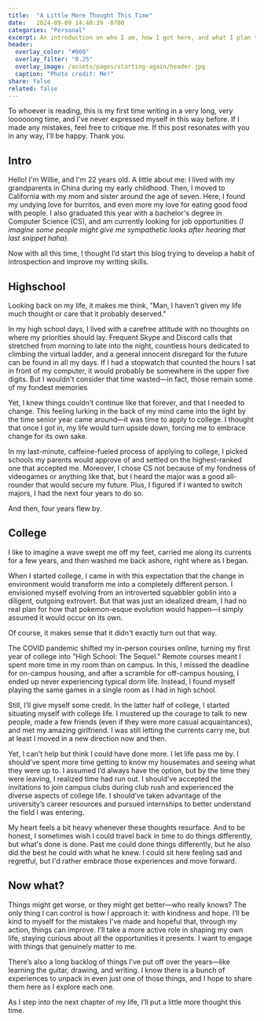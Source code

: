 ```yaml
---
title:  "A Little More Thought This Time"
date:   2024-09-09 14:40:39 -0700
categories: "Personal"
excerpt: An introduction on who I am, how I got here, and what I plan to do now.
header:
  overlay_color: "#000"
  overlay_filter: "0.25"
  overlay_image: /assets/pages/starting-again/header.jpg
  caption: "Photo credit: Me!"
share: false
related: false
---
```


To whoever is reading, this is my first time writing in a very long, very loooooong time, and I’ve never expressed myself in this way before. If I made any mistakes, feel free to critique me. If this post resonates with you in any way, I'll be happy. Thank you.

## Intro

Hello! I'm Willie, and I'm 22 years old. A little about me: I lived with my grandparents in China during my early childhood. Then, I moved to California with my mom and sister around the age of seven. Here, I found my undying love for burritos, and even more my love for eating good food with people. I also graduated this year with a bachelor's degree in Computer Science (CS), and am currently looking for job opportunities *(I imagine some people might give me sympathetic looks after hearing that last snippet haha)*.

Now with all this time, I thought I’d start this blog trying to develop a habit of introspection and improve my writing skills.

## Highschool

Looking back on my life, it makes me think, "Man, I haven’t given my life much thought or care that it probably deserved."

In my high school days, I lived with a carefree attitude with no thoughts on where my priorities should lay. Frequent Skype and Discord calls that stretched from morning to late into the night, countless hours dedicated to climbing the virtual ladder, and a general innocent disregard for the future can be found in all my days. If I had a stopwatch that counted the hours I sat in front of my computer, it would probably be somewhere in the upper five digits. But I wouldn't consider that time wasted—in fact, those remain some of my fondest memories

Yet, I knew things couldn’t continue like that forever, and that I needed to change. This feeling lurking in the back of my mind came into the light by the time senior year came around—it was time to apply to college. I thought that once I got in, my life would turn upside down, forcing me to embrace change for its own sake.

In my last-minute, caffeine-fueled process of applying to college, I picked schools my parents would approve of and settled on the highest-ranked one that accepted me. Moreover, I chose CS not because of my fondness of videogames or anything like that, but I heard the major was a good all-rounder that would secure my future. Plus, I figured if I wanted to switch majors, I had the next four years to do so.

And then, four years flew by.

## College

I like to imagine a wave swept me off my feet, carried me along its currents for a few years, and then washed me back ashore, right where as I began.

When I started college, I came in with this expectation that the change in environment would transform me into a completely different person. I envisioned myself evolving from an introverted squabbler goblin into a diligent, outgoing extrovert. But that was just an idealized dream, I had no real plan for how that pokemon-esque evolution would happen—I simply assumed it would occur on its own.

Of course, it makes sense that it didn't exactly turn out that way.

The COVID pandemic shifted my in-person courses online, turning my first year of college into "High School: The Sequel." Remote courses meant I spent more time in my room than on campus. In this, I missed the deadline for on-campus housing, and after a scramble for off-campus housing, I ended up never experiencing typical dorm life. Instead, I found myself playing the same games in a single room as I had in high school.

Still, I’ll give myself some credit. In the latter half of college, I started situating myself with college life. I mustered up the courage to talk to new people, made a few friends (even if they were more casual acquaintances), and met my amazing girlfriend. I was still letting the currents carry me, but at least I moved in a new direction now and then.

Yet, I can't help but think I could have done more. I let life pass me by. I should've spent more time getting to know my housemates and seeing what they were up to. I assumed I’d always have the option, but by the time they were leaving, I realized time had run out. I should’ve accepted the invitations to join campus clubs during club rush and experienced the diverse aspects of college life. I should’ve taken advantage of the university’s career resources and pursued internships to better understand the field I was entering.

My heart feels a bit heavy whenever these thoughts resurface. And to be honest, I sometimes wish I could travel back in time to do things differently, but what's done is done. Past me could done things differently, but he also did the best he could with what he knew. I could sit here feeling sad and regretful, but I'd rather embrace those experiences and move forward. 

## Now what?

Things might get worse, or they might get better—who really knows? The only thing I can control is how I approach it: with kindness and hope. I’ll be kind to myself for the mistakes I’ve made and hopeful that, through my action, things can improve. I’ll take a more active role in shaping my own life, staying curious about all the opportunities it presents. I want to engage with things that genuinely matter to me.

There’s also a long backlog of things I’ve put off over the years—like learning the guitar, drawing, and writing. I know there is a bunch of experiences to unpack in even just one of those things, and I hope to share them here as I explore each one.

As I step into the next chapter of my life, I’ll put a little more thought this time.





